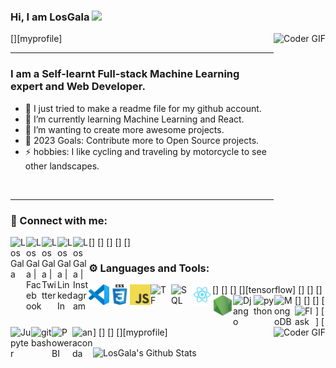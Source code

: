 ### Hi, I am LosGala <img src="https://media.giphy.com/media/hvRJCLFzcasrR4ia7z/giphy.gif" width="25px"> 
[<img align="right" src="https://i.imgur.com/mVIr207.gif" alt="Coder GIF" height="280">][myprofile]
<hr/>

### I am a Self-learnt Full-stack Machine Learning expert and Web Developer.
- 🔭 I just tried to make a readme file for my github account.<br />
- 🌱 I’m currently learning Machine Learning and React.<br />
- 👯 I’m wanting to create more awesome projects.<br />
- 🥅 2023 Goals: Contribute more to Open Source projects.<br />
- ⚡ hobbies: I like cycling and traveling by motorcycle to see other landscapes.
<br/>
<hr/>



### 🧧 Connect with me:
[<img align="left" alt="LosGala" width="25px" src="http://pngimg.com/uploads/globe/globe_PNG100096.png" />]
[<img align="left" alt="LosGala | Facebook" width="25px" src="http://pngimg.com/uploads/facebook_logos/facebook_logos_PNG19762.png" />]
[<img align="left" alt="LosGala | Twitter" width="25px" src="http://pngimg.com/uploads/twitter/twitter_PNG29.png" />]
[<img align="left" alt="LosGala | LinkedIn" width="25px" src="http://pngimg.com/uploads/linkedIn/linkedIn_PNG32.png" />]
[<img align="left" alt="LosGala | Instagram" width="25px" src="http://pngimg.com/uploads/instagram/instagram_PNG11.png" />]


### ⚙ Languages and Tools:

[<img align="left" alt="vscode" width="33px" src="https://raw.githubusercontent.com/github/explore/80688e429a7d4ef2fca1e82350fe8e3517d3494d/topics/visual-studio-code/visual-studio-code.png" />]
[<img align="left" alt="CSS3" width="33px" src="https://raw.githubusercontent.com/github/explore/80688e429a7d4ef2fca1e82350fe8e3517d3494d/topics/css/css.png" />]
[<img align="left" alt="JavaScript" width="33px" src="https://raw.githubusercontent.com/github/explore/80688e429a7d4ef2fca1e82350fe8e3517d3494d/topics/javascript/javascript.png" />]
[<img align="left" alt="TF" width="33px" src="https://i.imgur.com/oGwE8PR.png" />][tensorflow]
[<img align="left" alt="SQL" width="33px" src="https://camo.githubusercontent.com/b65f9026a0274fb351e57ed757a7c01e2538734b2278c067b5d6ca4650a6e4ce/68747470733a2f2f6c6162732e6d7973716c2e636f6d2f636f6d6d6f6e2f6c6f676f732f6d7973716c2d6c6f676f2e737667" />]
[<img align="left" alt="React" width="33px" src="https://raw.githubusercontent.com/github/explore/80688e429a7d4ef2fca1e82350fe8e3517d3494d/topics/react/react.png" />]
[<img align="left" alt="NodeJS" width="33px" src="https://raw.githubusercontent.com/github/explore/80688e429a7d4ef2fca1e82350fe8e3517d3494d/topics/nodejs/nodejs.png" />]
[<img align="left" alt="Django" width="33px" src="https://i.imgur.com/6HTssDd.png" />]
[<img align="left" alt="python" width="33px" src="https://i.imgur.com/gixjL0a.png" />]
[<img align="left" alt="MongoDB" width="33px" src="https://i.imgur.com/uyStyoI.png" />]
[<img align="left" alt="Flask" width="33px" src="https://i.imgur.com/0Gs9Vqu.png" />]
[<img align="left" alt="Jupyter" width="33px" src="https://i.imgur.com/f5M1VWO.png" />]
[<img align="left" alt="gitbash" width="33px" src="https://i.imgur.com/FgD2Tpt.png" />]
[<img align="left" alt="PowerBI" width="33px" src="https://i.imgur.com/uDWUWAY.png" />]
[<img align="left" alt="anaconda" width="33px" src="https://i.imgur.com/SUxYIXm.png" />]
[<img align="right"  src="https://i.imgur.com/rLFiAr5.gif" alt="Coder GIF" height="280">][myprofile]




<img align="center" alt="LosGala's Github Stats" src="https://github-readme-stats.vercel.app/api/top-langs/?username=subhamrex&&layout=compact&&theme=tokyonight" />



